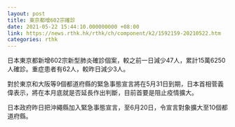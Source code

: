 ```yaml
---
layout: post
title: 東京都增602宗確診
date: 2021-05-22 15:44:10.000000000 +08:00
link: https://news.rthk.hk/rthk/ch/component/k2/1592159-20210522.htm
categories: rthk
---
```


日本東京都新增602宗新型肺炎確診個案，較之前一日減少47人，累計15萬6250人確診。重症患者有62人，較昨日減少3人。

對於東京和大阪等9個都道府縣的緊急事態宣言將在5月31日到期，日本首相菅義偉表示，將在本月底就是否延長作出判斷，目前首要是阻止疫情擴大。

日本政府昨日把沖繩縣加入緊急事態宣言，至6月20日，令宣言對象擴大至10個都道府縣。
